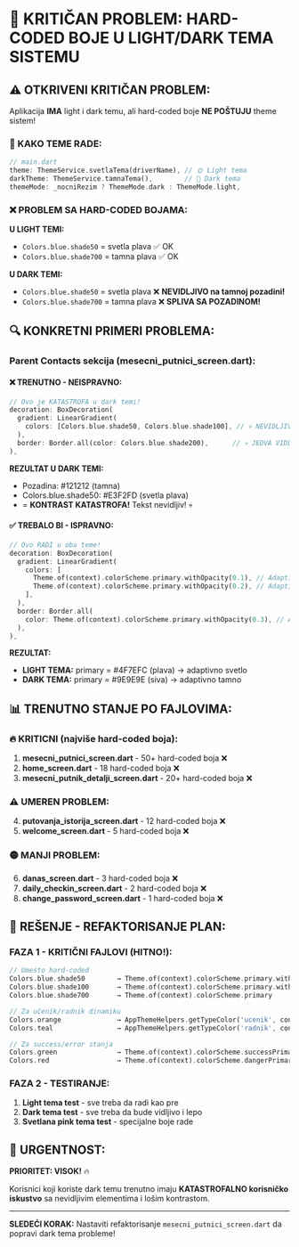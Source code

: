 # 🌙 KRITIČAN PROBLEM: HARD-CODED BOJE U LIGHT/DARK TEMA SISTEMU

## ⚠️ **OTKRIVENI KRITIČAN PROBLEM:**

Aplikacija **IMA** light i dark temu, ali hard-coded boje **NE POŠTUJU** theme sistem!

### 📱 **KAKO TEME RADE:**
```dart
// main.dart
theme: ThemeService.svetlaTema(driverName), // 🌞 Light tema
darkTheme: ThemeService.tamnaTema(),        // 🌙 Dark tema  
themeMode: _nocniRezim ? ThemeMode.dark : ThemeMode.light,
```

### ❌ **PROBLEM SA HARD-CODED BOJAMA:**

**U LIGHT TEMI:**
- `Colors.blue.shade50` = svetla plava ✅ OK
- `Colors.blue.shade700` = tamna plava ✅ OK

**U DARK TEMI:**
- `Colors.blue.shade50` = svetla plava ❌ **NEVIDLJIVO na tamnoj pozadini!**
- `Colors.blue.shade700` = tamna plava ❌ **SPLIVA SA POZADINOM!**

## 🔍 **KONKRETNI PRIMERI PROBLEMA:**

### **Parent Contacts sekcija (mesecni_putnici_screen.dart):**

#### ❌ **TRENUTNO - NEISPRAVNO:**
```dart
// Ovo je KATASTROFA u dark temi!
decoration: BoxDecoration(
  gradient: LinearGradient(
    colors: [Colors.blue.shade50, Colors.blue.shade100], // 💀 NEVIDLJIVO u dark!
  ),
  border: Border.all(color: Colors.blue.shade200),      // 💀 JEDVA VIDLJIVO u dark!
),
```

**REZULTAT U DARK TEMI:** 
- Pozadina: #121212 (tamna) 
- Colors.blue.shade50: #E3F2FD (svetla plava) 
- = **KONTRAST KATASTROFA!** Tekst nevidljiv! 💀

#### ✅ **TREBALO BI - ISPRAVNO:**
```dart
// Ovo RADI u oba teme!
decoration: BoxDecoration(
  gradient: LinearGradient(
    colors: [
      Theme.of(context).colorScheme.primary.withOpacity(0.1), // Adaptivno!
      Theme.of(context).colorScheme.primary.withOpacity(0.2), // Adaptivno!
    ],
  ),
  border: Border.all(
    color: Theme.of(context).colorScheme.primary.withOpacity(0.3), // Adaptivno!
  ),
),
```

**REZULTAT:**
- **LIGHT TEMA:** primary = #4F7EFC (plava) → adaptivno svetlo
- **DARK TEMA:** primary = #9E9E9E (siva) → adaptivno tamno

## 📊 **TRENUTNO STANJE PO FAJLOVIMA:**

### 🔥 **KRITICNI (najviše hard-coded boja):**
1. **mesecni_putnici_screen.dart** - 50+ hard-coded boja ❌
2. **home_screen.dart** - 18 hard-coded boja ❌  
3. **mesecni_putnik_detalji_screen.dart** - 20+ hard-coded boja ❌

### ⚠️ **UMEREN PROBLEM:**
4. **putovanja_istorija_screen.dart** - 12 hard-coded boja ❌
5. **welcome_screen.dart** - 5 hard-coded boja ❌

### 🟡 **MANJI PROBLEM:**
6. **danas_screen.dart** - 3 hard-coded boja ❌
7. **daily_checkin_screen.dart** - 2 hard-coded boja ❌
8. **change_password_screen.dart** - 1 hard-coded boja ❌

## 🎯 **REŠENJE - REFAKTORISANJE PLAN:**

### **FAZA 1 - KRITIČNI FAJLOVI (HITNO!):**
```dart
// Umesto hard-coded
Colors.blue.shade50        → Theme.of(context).colorScheme.primary.withOpacity(0.1)
Colors.blue.shade100       → Theme.of(context).colorScheme.primary.withOpacity(0.2)
Colors.blue.shade700       → Theme.of(context).colorScheme.primary

// Za učenik/radnik dinamiku
Colors.orange              → AppThemeHelpers.getTypeColor('ucenik', context)  
Colors.teal                → AppThemeHelpers.getTypeColor('radnik', context)

// Za success/error stanja  
Colors.green               → Theme.of(context).colorScheme.successPrimary
Colors.red                 → Theme.of(context).colorScheme.dangerPrimary
```

### **FAZA 2 - TESTIRANJE:**
1. **Light tema test** - sve treba da radi kao pre
2. **Dark tema test** - sve treba da bude vidljivo i lepo
3. **Svetlana pink tema test** - specijalne boje rade

## 🚨 **URGENTNOST:**

**PRIORITET: VISOK!** 🔥

Korisnici koji koriste dark temu trenutno imaju **KATASTROFALNO korisničko iskustvo** sa nevidljivim elementima i lošim kontrastom.

---

**SLEDEĆI KORAK:** Nastaviti refaktorisanje `mesecni_putnici_screen.dart` da popravi dark tema probleme!